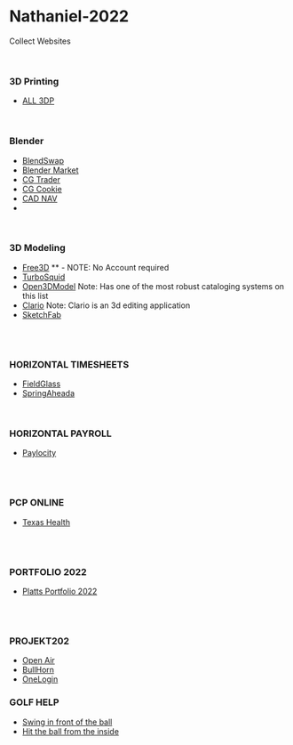 # Nathaniel-2022
Collect Websites

<br>

### 3D Printing
* [ALL 3DP](https://all3dp.com/)




<br>


### Blender
* [BlendSwap](https://www.blendswap.com)
* [Blender Market](https://blendermarket.com/)
* [CG Trader](https://www.cgtrader.com)
* [CG Cookie](https://cgcookie.com)
* [CAD NAV](https://www.cadnav.com/3d-models/sort-16-1.html)
* 


<br>

### 3D Modeling


* [Free3D](https://free3d.com)
** - NOTE: No Account required
* [TurboSquid](https://www.turbosquid.com)
* [Open3DModel](https://open3dmodel.com) Note: Has one of the most robust cataloging systems on this list
* [Clario](https://clara.io/) Note: Clario is an 3d editing application
* [SketchFab](https://sketchfab.com/)

<br><br>






### HORIZONTAL TIMESHEETS
- [FieldGlass](https://www.fieldglass.net/)
- [SpringAheada](https://horizontalintegration.springahead.com/)

<br>

### HORIZONTAL PAYROLL
- [Paylocity](https://access.paylocity.com/)


<br><br>


### PCP ONLINE
- [Texas Health](https://mychart.texashealth.org/MyChart/)


<br><br>


### PORTFOLIO 2022
- [Platts Portfolio 2022](http://nathanielplatts.com/wp-admin/)


<br><br>


### PROJEKT202
- [Open Air](https://auth.openair.com/login)
- [BullHorn](https://sl2-www.bte.bullhornstaffing.com/)
- [OneLogin](https://projekt202.onelogin.com/)


### GOLF HELP

- [Swing in front of the ball](https://www.youtube.com/watch?v=I6ZzDedxFWA&t=63s)
- [Hit the ball from the inside](https://youtu.be/lf5-CRJBi24)
